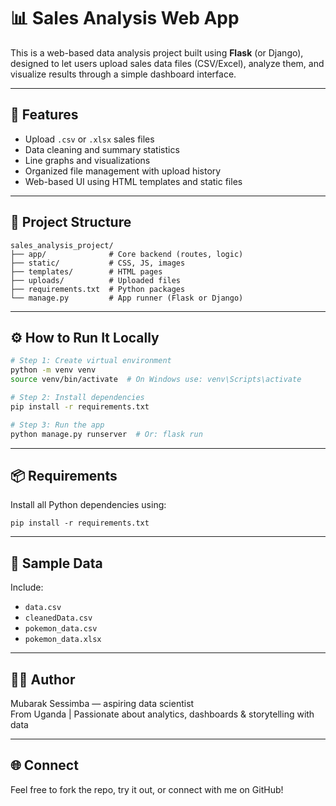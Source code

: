 # 📊 Sales Analysis Web App

This is a web-based data analysis project built using **Flask** (or Django), designed to let users upload sales data files (CSV/Excel), analyze them, and visualize results through a simple dashboard interface.

---

## 🚀 Features

- Upload `.csv` or `.xlsx` sales files
- Data cleaning and summary statistics
- Line graphs and visualizations
- Organized file management with upload history
- Web-based UI using HTML templates and static files

---

## 🧱 Project Structure

```
sales_analysis_project/
├── app/              # Core backend (routes, logic)
├── static/           # CSS, JS, images
├── templates/        # HTML pages
├── uploads/          # Uploaded files
├── requirements.txt  # Python packages
└── manage.py         # App runner (Flask or Django)
```

---

## ⚙️ How to Run It Locally

```bash
# Step 1: Create virtual environment
python -m venv venv
source venv/bin/activate  # On Windows use: venv\Scripts\activate

# Step 2: Install dependencies
pip install -r requirements.txt

# Step 3: Run the app
python manage.py runserver  # Or: flask run
```

---

## 📦 Requirements

Install all Python dependencies using:

```
pip install -r requirements.txt
```

---

## 📁 Sample Data

Include:
- `data.csv`
- `cleanedData.csv`
- `pokemon_data.csv`
- `pokemon_data.xlsx`

---

## 👨‍💻 Author

Mubarak Sessimba — aspiring data scientist  
From Uganda | Passionate about analytics, dashboards & storytelling with data

---

## 🌐 Connect

Feel free to fork the repo, try it out, or connect with me on GitHub!